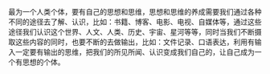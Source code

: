最为一个人类个体，要有自己的思想和思维，思想和思维的养成需要我们通过各种不同的途径去了解、认识，比如：书籍、博客、电影、电视、自媒体等，通过这些途径我们认识这个世界、人文、人类、历史、宇宙、星河等等，同时当我们不断摄取这些内容的同时，也要不断的去做输出，比如：文件记录、口语表达，利用有输入一定要有输出的思维，把我们的所见所闻、认识变成我们自己的，让自己成为一个有思想的个体。
